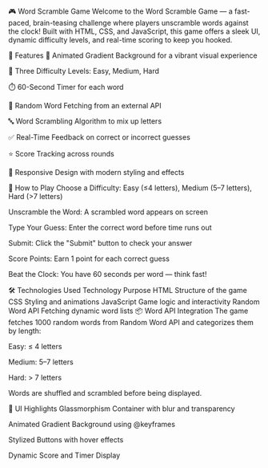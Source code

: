 🎮 Word Scramble Game
Welcome to the Word Scramble Game — a fast-paced, brain-teasing challenge where players unscramble words against the clock! Built with HTML, CSS, and JavaScript, this game offers a sleek UI, dynamic difficulty levels, and real-time scoring to keep you hooked.

🚀 Features
🌈 Animated Gradient Background for a vibrant visual experience

🧠 Three Difficulty Levels: Easy, Medium, Hard

⏱️ 60-Second Timer for each word

🔄 Random Word Fetching from an external API

🔤 Word Scrambling Algorithm to mix up letters

✅ Real-Time Feedback on correct or incorrect guesses

⭐ Score Tracking across rounds

📱 Responsive Design with modern styling and effects

🎯 How to Play
Choose a Difficulty: Easy (≤4 letters), Medium (5–7 letters), Hard (>7 letters)

Unscramble the Word: A scrambled word appears on screen

Type Your Guess: Enter the correct word before time runs out

Submit: Click the "Submit" button to check your answer

Score Points: Earn 1 point for each correct guess

Beat the Clock: You have 60 seconds per word — think fast!

🛠️ Technologies Used
Technology	Purpose
HTML	Structure of the game
CSS	Styling and animations
JavaScript	Game logic and interactivity
Random Word API	Fetching dynamic word lists
📦 Word API Integration
The game fetches 1000 random words from Random Word API and categorizes them by length:

Easy: ≤ 4 letters

Medium: 5–7 letters

Hard: > 7 letters

Words are shuffled and scrambled before being displayed.

🎨 UI Highlights
Glassmorphism Container with blur and transparency

Animated Gradient Background using @keyframes

Stylized Buttons with hover effects

Dynamic Score and Timer Display

